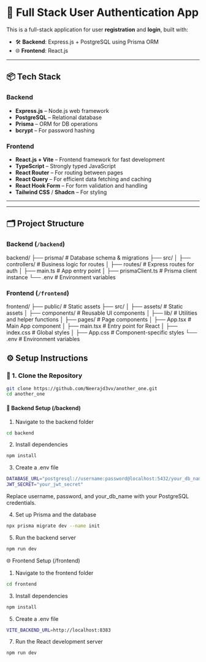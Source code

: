 # 🔐 Full Stack User Authentication App

This is a full-stack application for user **registration** and **login**, built with:

- 🛠 **Backend**: Express.js + PostgreSQL using Prisma ORM
- 🌐 **Frontend**: React.js

---

## 📦 Tech Stack

### Backend
- **Express.js** – Node.js web framework
- **PostgreSQL** – Relational database
- **Prisma** – ORM for DB operations
- **bcrypt** – For password hashing

### Frontend
- **React.js + Vite** – Frontend framework for fast development
- **TypeScript** – Strongly typed JavaScript
- **React Router** – For routing between pages
- **React Query** – For efficient data fetching and caching
- **React Hook Form** – For form validation and handling
- **Tailwind CSS** / **Shadcn**   – For styling

---


---


## 🗂️ Project Structure

### Backend (`/backend`)

backend/ ├── prisma/ # Database schema & migrations ├── src/ │ ├── controllers/ # Business logic for routes │ ├── routes/ # Express routes for auth │ ├── main.ts # App entry point │ ├── prismaClient.ts # Prisma client instance └── .env # Environment variables


### Frontend (`/frontend`)

frontend/ ├── public/ # Static assets ├── src/ │ ├── assets/ # Static assets │ ├── components/ # Reusable UI components │ ├── lib/ # Utilities and helper functions │ ├── pages/ # Page components │ ├── App.tsx # Main App component │ ├── main.tsx # Entry point for React │ ├── index.css # Global styles │ ├── App.css # Component-specific styles └── .env # Environment variables



## ⚙️ Setup Instructions

### 📁 1. Clone the Repository

```bash
git clone https://github.com/Neerajd3vv/another_one.git
cd another_one

```
#### 🔧 Backend Setup (/backend)
1. Navigate to the backend folder
```bash
cd backend
```

2. Install dependencies
```bash
npm install
```

3. Create a .env file
```bash
DATABASE_URL="postgresql://username:password@localhost:5432/your_db_name"
JWT_SECRET="your_jwt_secret"
```
Replace username, password, and your_db_name with your PostgreSQL credentials.

4. Set up Prisma and the database
```bash
npx prisma migrate dev --name init
```

5. Run the backend server
```bash
npm run dev
```




🌐 Frontend Setup (/frontend)

1. Navigate to the frontend folder
```bash
cd frontend
``` 

3. Install dependencies
```bash
npm install
```
  
5. Create a .env file
```bash
VITE_BACKEND_URL=http://localhost:8383
```
  
7. Run the React development server
```bash
npm run dev
```



